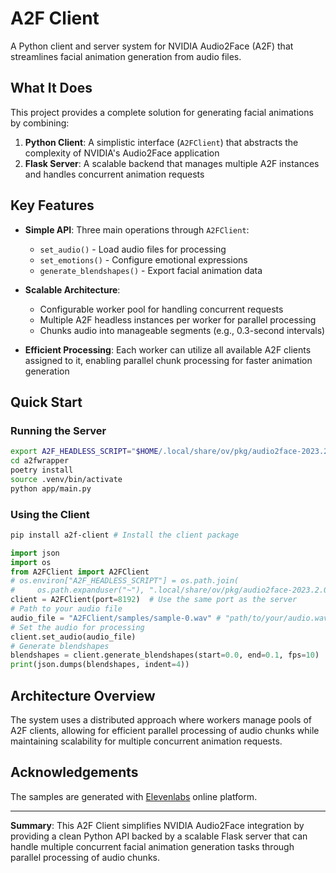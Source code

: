 # A2F Client

A Python client and server system for NVIDIA Audio2Face (A2F) that streamlines facial animation generation from audio files.

## What It Does

This project provides a complete solution for generating facial animations by combining:

1. **Python Client**: A simplistic interface (`A2FClient`) that abstracts the complexity of NVIDIA's Audio2Face application
2. **Flask Server**: A scalable backend that manages multiple A2F instances and handles concurrent animation requests

## Key Features

- **Simple API**: Three main operations through `A2FClient`:
  - `set_audio()` - Load audio files for processing
  - `set_emotions()` - Configure emotional expressions
  - `generate_blendshapes()` - Export facial animation data

- **Scalable Architecture**: 
  - Configurable worker pool for handling concurrent requests
  - Multiple A2F headless instances per worker for parallel processing
  - Chunks audio into manageable segments (e.g., 0.3-second intervals)

- **Efficient Processing**: Each worker can utilize all available A2F clients assigned to it, enabling parallel chunk processing for faster animation generation

## Quick Start

### Running the Server

```bash
export A2F_HEADLESS_SCRIPT="$HOME/.local/share/ov/pkg/audio2face-2023.2.0/audio2face_headless.sh"
cd a2fwrapper
poetry install
source .venv/bin/activate
python app/main.py
```

### Using the Client

```bash
pip install a2f-client # Install the client package
```

```python
import json
import os
from A2FClient import A2FClient
# os.environ["A2F_HEADLESS_SCRIPT"] = os.path.join(
#     os.path.expanduser("~"), ".local/share/ov/pkg/audio2face-2023.2.0/audio2face_headless.sh")
client = A2FClient(port=8192)  # Use the same port as the server
# Path to your audio file
audio_file = "A2FClient/samples/sample-0.wav" # "path/to/your/audio.wav"
# Set the audio for processing
client.set_audio(audio_file)
# Generate blendshapes
blendshapes = client.generate_blendshapes(start=0.0, end=0.1, fps=10)
print(json.dumps(blendshapes, indent=4))
```

## Architecture Overview

The system uses a distributed approach where workers manage pools of A2F clients, allowing for efficient parallel processing of audio chunks while maintaining scalability for multiple concurrent animation requests.


## Acknowledgements

The samples are generated with [Elevenlabs](https://elevenlabs.io/) online platform.

---

**Summary**: This A2F Client simplifies NVIDIA Audio2Face integration by providing a clean Python API backed by a scalable Flask server that can handle multiple concurrent facial animation generation tasks through parallel processing of audio chunks.